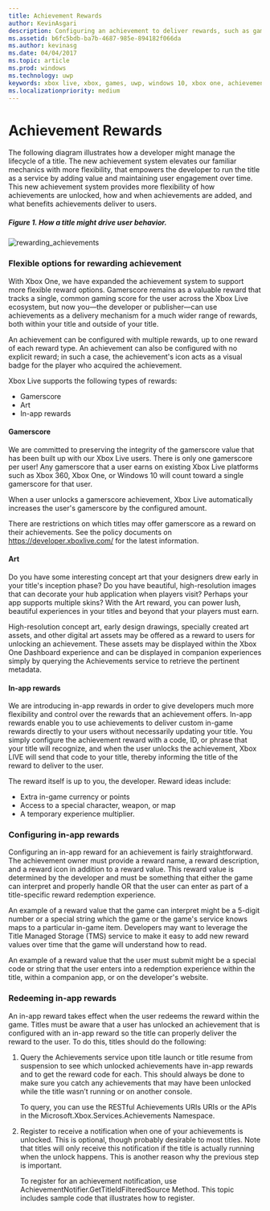 ```yaml
---
title: Achievement Rewards
author: KevinAsgari
description: Configuring an achievement to deliver rewards, such as gamerscore, art, and in-app rewards.
ms.assetid: b6fc5bdb-ba7b-4687-985e-894182f066da
ms.author: kevinasg
ms.date: 04/04/2017
ms.topic: article
ms.prod: windows
ms.technology: uwp
keywords: xbox live, xbox, games, uwp, windows 10, xbox one, achievement, rewards
ms.localizationpriority: medium
---
```


# Achievement Rewards

The following diagram illustrates how a developer might manage the lifecycle of a title. The new achievement system elevates our familiar mechanics with more flexibility, that empowers the developer to run the title as a service by adding value and maintaining user engagement over time.
This new achievement system provides more flexibility of how achievements are unlocked, how and when achievements are added, and what benefits achievements deliver to users.

##### Figure 1.   How a title might drive user behavior. #####
![rewarding_achievements](../images/omega/achievements_overview_01_drive_behavior.png)

### Flexible options for rewarding achievement ###
With Xbox One, we have expanded the achievement system to support more flexible reward options. Gamerscore remains as a valuable reward that tracks a single, common gaming score for the user across the Xbox Live ecosystem, but now you—the developer or publisher—can use achievements as a delivery mechanism for a much wider range of rewards, both within your title and outside of your title.

An achievement can be configured with multiple rewards, up to one reward of each reward type. An achievement can also be configured with no explicit reward; in such a case, the achievement's icon acts as a visual badge for the player who acquired the achievement.

Xbox Live supports the following types of rewards:

* Gamerscore
* Art
* In-app rewards

#### Gamerscore ####
We are committed to preserving the integrity of the gamerscore value that has been built up with our Xbox Live users. There is only one gamerscore per user! Any gamerscore that a user earns on existing Xbox Live platforms such as Xbox 360, Xbox One, or Windows 10 will count toward a single gamerscore for that user.

When a user unlocks a gamerscore achievement, Xbox Live automatically increases the user's gamerscore by the configured amount.

There are restrictions on which titles may offer gamerscore as a reward on their achievements. See the policy documents on https://developer.xboxlive.com/ for the latest information.

#### Art ####
Do you have some interesting concept art that your designers drew early in your title's inception phase? Do you have beautiful, high-resolution images that can decorate your hub application when players visit? Perhaps your app supports multiple skins? With the Art reward, you can power lush, beautiful experiences in your titles and beyond that your players must earn.

High-resolution concept art, early design drawings, specially created art assets, and other digital art assets may be offered as a reward to users for unlocking an achievement. These assets may be displayed within the Xbox One Dashboard experience and can be displayed in companion experiences simply by querying the Achievements service to retrieve the pertinent metadata.

#### In-app rewards ####
We are introducing in-app rewards in order to give developers much more flexibility and control over the rewards that an achievement offers. In-app rewards enable you to use achievements to deliver custom in-game rewards directly to your users without necessarily updating your title. You simply configure the achievement reward with a code, ID, or phrase that your title will recognize, and when the user unlocks the achievement, Xbox LIVE will send that code to your title, thereby informing the title of the reward to deliver to the user.

The reward itself is up to you, the developer. Reward ideas include:

* Extra in-game currency or points
* Access to a special character, weapon, or map
* A temporary experience multiplier.

### Configuring in-app rewards ###
Configuring an in-app reward for an achievement is fairly straightforward. The achievement owner must provide a reward name, a reward description, and a reward icon in addition to a reward value. This reward value is determined by the developer and must be something that either the game can interpret and properly handle OR that the user can enter as part of a title-specific reward redemption experience.

An example of a reward value that the game can interpret might be a 5-digit number or a special string which the game or the game's service knows maps to a particular in-game item. Developers may want to leverage the Title Managed Storage (TMS) service to make it easy to add new reward values over time that the game will understand how to read.

An example of a reward value that the user must submit might be a special code or string that the user enters into a redemption experience within the title, within a companion app, or on the developer's website.

### Redeeming in-app rewards ###
An in-app reward takes effect when the user redeems the reward within the game. Titles must be aware that a user has unlocked an achievement that is configured with an in-app reward so the title can properly deliver the reward to the user. To do this, titles should do the following:

1. Query the Achievements service upon title launch or title resume from suspension to see which unlocked achievements have in-app rewards and to get the reward code for each. This should always be done to make sure you catch any achievements that may have been unlocked while the title wasn’t running or on another console.  

    To query, you can use the RESTful Achievements URIs URIs or the APIs in the Microsoft.Xbox.Services.Achievements Namespace.

2. Register to receive a notification when one of your achievements is unlocked. This is optional, though probably desirable to most titles. Note that titles will only receive this notification if the title is actually running when the unlock happens. This is another reason why the previous step is important.

   To register for an achievement notification, use AchievementNotifier.GetTitleIdFilteredSource Method. This topic includes sample code that illustrates how to register.

